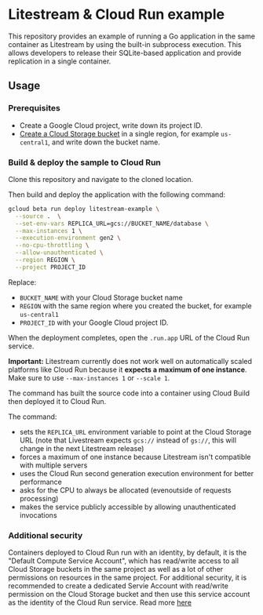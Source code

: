Litestream & Cloud Run example
===========================

This repository provides an example of running a Go application in the same
container as Litestream by using the built-in subprocess execution. This allows
developers to release their SQLite-based application and provide replication in
a single container.


## Usage

### Prerequisites

* Create a Google Cloud project, write down its project ID.
* [Create a Cloud Storage bucket](https://cloud.google.com/storage/docs/creating-buckets) in a single region, for example `us-central1`, and write down the bucket name.


### Build & deploy the sample to Cloud Run

Clone this repository and navigate to the cloned location.

Then build and deploy the application with the following command:

```sh
gcloud beta run deploy litestream-example \
  --source .  \
  --set-env-vars REPLICA_URL=gcs://BUCKET_NAME/database \
  --max-instances 1 \
  --execution-environment gen2 \
  --no-cpu-throttling \
  --allow-unauthenticated \
  --region REGION \
  --project PROJECT_ID
```

Replace:

* `BUCKET_NAME` with your Cloud Storage bucket name
* `REGION` with the same region where you created the bucket, for example `us-central1`
* `PROJECT_ID` with your Google Cloud project ID.

When the deployment completes, open the `.run.app` URL of the Cloud Run service.

**Important:** Litestream currently does not work well on automatically scaled platforms like Cloud Run because it **expects a maximum of one instance**. Make sure to use `--max-instances 1` or `--scale 1`.

The command has built the source code into a container using Cloud Build then deployed it to Cloud Run.

The command:

* sets the `REPLICA_URL` environment variable to point at the Cloud Storage URL (note that Livestream expects `gcs://` instead of `gs://`, this will change in the next Litestream release) 
* forces a maximum of one instance because Litestream isn't compatible with multiple servers
* uses the Cloud Run second generation execution environment for better performance
* asks for the CPU to always be allocated (evenoutside of requests processing)
* makes the service publicly accessible by allowing unauthenticated invocations

### Additional security

Containers deployed to Cloud Run run with an identity, by default, it is the "Default Compute Service Account", which has read/write access to all Cloud Storage buckets in the same project as well as a lot of other permissions on resources in the same project.
For additional security, it is recommended to create a dedicated Servie Account with read/write permission on the Cloud Storage bucket and then use this service account as the identity of the Cloud Run service. 
Read more [here](https://cloud.google.com/run/docs/securing/service-identity)
